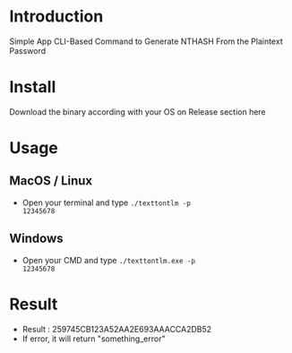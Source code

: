 # Introduction
Simple App CLI-Based Command to Generate NTHASH From the Plaintext Password

# Install
Download the binary according with your OS on Release section here

# Usage 
## MacOS / Linux
- Open your terminal and type <code>./texttontlm -p 12345678</code>

## Windows
- Open your CMD and type <code>./texttontlm.exe -p 12345678</code>

# Result
- Result : 259745CB123A52AA2E693AAACCA2DB52
- If error, it will return "something_error"